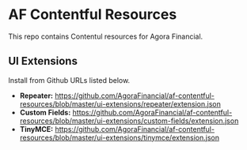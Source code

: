 # AF Contentful Resources
This repo contains Contentul resources for Agora Financial.

## UI Extensions

Install from Github URLs listed below.

* **Repeater:** https://github.com/AgoraFinancial/af-contentful-resources/blob/master/ui-extensions/repeater/extension.json
* **Custom Fields:** https://github.com/AgoraFinancial/af-contentful-resources/blob/master/ui-extensions/custom-fields/extension.json
* **TinyMCE:** https://github.com/AgoraFinancial/af-contentful-resources/blob/master/ui-extensions/tinymce/extension.json